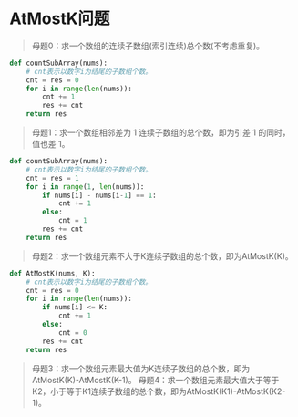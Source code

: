 # AtMostK问题
> 母题0：求一个数组的连续子数组(索引连续)总个数(不考虑重复)。
``` python
def countSubArray(nums):
    # cnt表示以数字i为结尾的子数组个数。
    cnt = res = 0
    for i in range(len(nums)):
        cnt += 1
        res += cnt
    return res
```
> 母题1：求一个数组相邻差为 1 连续子数组的总个数，即为引差 1 的同时，值也差 1。
``` python
def countSubArray(nums):
    # cnt表示以数字i为结尾的子数组个数。
    cnt = res = 1
    for i in range(1, len(nums)):
        if nums[i] - nums[i-1] == 1:
            cnt += 1
        else:
            cnt = 1
        res += cnt
    return res
```
> 母题2：求一个数组元素不大于K连续子数组的总个数，即为AtMostK(K)。
``` python
def AtMostK(nums, K):
    # cnt表示以数字i为结尾的子数组个数。
    cnt = res = 0
    for i in range(len(nums)):
        if nums[i] <= K:
            cnt += 1
        else:
            cnt = 0
        res += cnt
    return res
```
> 母题3：求一个数组元素最大值为K连续子数组的总个数，即为AtMostK(K)-AtMostK(K-1)。
> 母题4：求一个数组元素最大值大于等于K2，小于等于K1连续子数组的总个数，即为AtMostK(K1)-AtMostK(K2-1)。